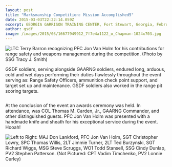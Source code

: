 ```yaml
---
layout: post
title: "Marksmanship Competition: Mission Accomplished5"
date: 2015-03-03T22:22:14.059Z
excerpt: GEORGIA GARRISON TRAINING CENTER, Fort Stewart, Georgia, February 25 – March 1, 2015, By 2LT Ted Burzynski – Soldiers from the Georgia State Defense Force (GSDF) provided support to the Georgia Army National Guard (GAARNG) Marksmanship Unit during the 2nd Annual Andrew Sullens Marksmanship Competition.
author: gsdf
image: /images/2015/03/16677949912_7f7e4a1122_o_Chapman-1024x703.jpg
---
```





<span class="image fit">
        <img src="{{ "/images/2015/03/16712214591_Chapman-168x300.jpg" | absolute_url }}" alt="LTC Terry Barron recognizing PFC Jon Van Holm for his contributions for range safety and weapons management during the competition. (Photo by SSG Tracy J. Smith)" />
    </span>

GSDF soldiers, serving alongside GAARNG soldiers, endured long, arduous, cold and wet days performing their duties flawlessly throughout the event serving as: Range Safety Officers, ammunition check point support, and target set up and maintenance. GSDF soldiers also worked in the range pit scoring targets.

<span class="image fit">
        <img src="{{ "/images/2015/03/IMG_519_Chapman-300x240.jpg" | absolute_url }}" alt="" />
    </span>

At the conclusion of the event an awards ceremony was held. In attendance, was COL Thomas M. Carden, Jr., GAARNG Commander, and other distinguished guests. PFC Jon Van Holm was presented with a handmade knife and sheath for his exceptional service during the event. Hooah!

<span class="image fit">
        <img src="{{ "/images/2015/03/GSDF-ASMC-Team_Chapman-1024x570.jpg" | absolute_url }}" alt="Left to Right: MAJ Don Lankford, PFC Jon Van Holm, SGT Christopher Lowry, SPC Thomas Willis, 2LT Jimmie Turner, 2LT Ted Burzynski, SGT Richard Wiggs, MSG Steve Scruggs, WO1 Todd Stansell, SSG Cindy Dunlap, PV2 Stephen Patterson. (Not Pictured: CPT Vadim Timchenko, PV2 Lonnie Curley)" />
    </span>


